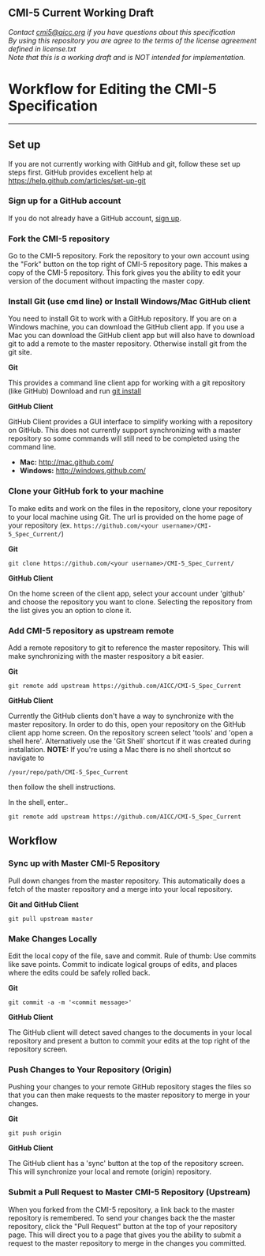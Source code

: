 CMI-5 Current Working Draft
---

*Contact <cmi5@aicc.org> if you have questions about this specification*<br>
*By using this repository you are agree to the terms of the license agreement defined in license.txt*<br>
*Note that this is a working draft and is NOT intended for implementation.*<br>


# Workflow for Editing the CMI-5 Specification
----

## Set up
If you are not currently working with GitHub and git, follow these set up steps
first. GitHub provides excellent help at <https://help.github.com/articles/set-up-git>

### Sign up for a GitHub account
If you do not already have a GitHub account, [sign up](https://github.com/signup/free).


### Fork the CMI-5 repository
Go to the CMI-5 repository. Fork the repository to your own account using
the "Fork" button on the top right of CMI-5 repository page. This makes a
copy of the CMI-5 repository. This fork gives you the ability to edit your
version of the document without impacting the master copy.


### Install Git (use cmd line) or Install Windows/Mac GitHub client
You need to install Git to work with a GitHub repository. If you are on a Windows machine,
you can download the GitHub client app. If you use a Mac you can download the GitHub
client app but will also have to download git to add a remote to the master repository.
Otherwise install git from the git site.

__Git__

This provides a command line client app for working with a git repository (like GitHub)
Download and run [git install](http://git-scm.com/downloads)

__GitHub Client__

GitHub Client provides a GUI interface to simplify working with a repository on GitHub.
This does not currently support synchronizing with a master repository so some commands
will still need to be completed using the command line.

+ __Mac:__ <http://mac.github.com/>
+ __Windows:__ <http://windows.github.com/>


### Clone your GitHub fork to your machine
To make edits and work on the files in the repository, clone your repository to your local
machine using Git. The url is provided on the home page of your repository
(ex. ```https://github.com/<your username>/CMI-5_Spec_Current/```)

__Git__
```git
git clone https://github.com/<your username>/CMI-5_Spec_Current/
```

__GitHub Client__

On the home screen of the client app, select your account under 'github' and choose the
repository you want to clone. Selecting the repository from the list gives you an option
to clone it.

### Add CMI-5 repository as upstream remote
Add a remote repository to git to reference the master repository. This will make
synchronizing with the master respository a bit easier.

__Git__

```git
git remote add upstream https://github.com/AICC/CMI-5_Spec_Current
```

__GitHub Client__

Currently the GitHub clients don't have a way to synchronize with the master repository.
In order to do this, open your repository on the GitHub client app home screen. On the
repository screen select 'tools' and 'open a shell here'. Alternatively use the
'Git Shell' shortcut if it was created during installation. **NOTE:** If you're using a
Mac there is no shell shortcut so navigate to
```shell
/your/repo/path/CMI-5_Spec_Current
```
then follow the shell instructions.

In the shell, enter..
```git
git remote add upstream https://github.com/AICC/CMI-5_Spec_Current
```


## Workflow

### Sync up with Master CMI-5 Repository
Pull down changes from the master repository. This automatically does a fetch of the
master repository and a merge into your local repository.

__Git and GitHub Client__
```git
git pull upstream master
```

### Make Changes Locally
Edit the local copy of the file, save and commit. Rule of thumb: Use commits like save
points. Commit to indicate logical groups of edits, and places where the edits could be
safely rolled back.

__Git__
```git
git commit -a -m '<commit message>'
```

__GitHub Client__

The GitHub client will detect saved changes to the documents in your local repository and
present a button to commit your edits at the top right of the repository screen.

### Push Changes to Your Repository (Origin)
Pushing your changes to your remote GitHub repository stages the files so that you can
then make requests to the master repository to merge in your changes.

__Git__
```git
git push origin
```

__GitHub Client__

The GitHub client has a 'sync' button at the top of the repository screen. This will
synchronize your local and remote (origin) repository.

### Submit a Pull Request to Master CMI-5 Repository (Upstream)
When you forked from the CMI-5 repository, a link back to the master repository is
remembered. To send your changes back the the master repository, click the "Pull Request"
button at the top of your repository page. This will direct you to a page that gives you
the ability to submit a request to the master repository to merge in the changes you
committed.
